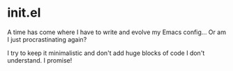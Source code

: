 # init.el

A time has come where I have to write and evolve my Emacs config... Or am I just procrastinating again?

I try to keep it minimalistic and don't add huge blocks of code I don't understand. I promise!
